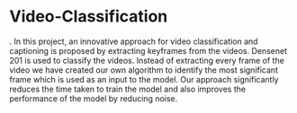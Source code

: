 # Video-Classification

. In this project, an innovative approach for video classification and captioning is proposed by extracting keyframes from the videos. Densenet 201 is used to classify the videos.
Instead of extracting every frame of the video we have created our own algorithm to identify the most significant frame which is used as an input to the model. Our approach significantly reduces the time taken to train the model and also improves the performance of the model by reducing noise.
